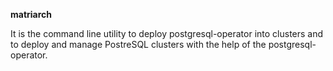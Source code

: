 **matriarch**

It is the command line utility to deploy postgresql-operator into clusters and to deploy and manage PostreSQL clusters with the help of the postgresql-operator.

